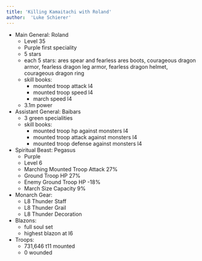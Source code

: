 ```yaml
---
title: 'Killing Kamaitachi with Roland'
author:  'Luke Schierer'
---
```


* Main General: Roland
  * Level 35
  * Purple first speciality
  * 5 stars
  * each 5 stars: ares spear and fearless ares boots, courageous dragon armor, fearless dragon leg armor, fearless dragon helmet, courageous dragon ring
  * skill books:
    * mounted troop attack l4
    * mounted troop speed l4
    * march speed l4
  * 3.1m power
* Assistant General: Baibars
  * 3 green specialities
  * skill books:
    * mounted troop hp against monsters l4
    * mounted troop attack against monsters l4
    * mounted troop defense against monsters l4
* Spiritual Beast: Pegasus
  * Purple
  * Level 6
  * Marching Mounted Troop Attack 27%
  * Ground Troop HP 27%
  * Enemy Ground Troop HP -18%
  * March Size Capacity 9%
* Monarch Gear:
  * L8 Thunder Staff
  * L8 Thunder Grail
  * L8 Thunder Decoration
* Blazons:
  * full soul set
  * highest blazon at l6
* Troops:
  * 731,646 t11 mounted
  * 0 wounded

